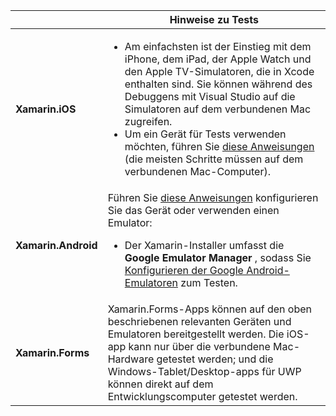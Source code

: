 ||Hinweise zu Tests|
|---|---|
|**Xamarin.iOS**|<ul><li>Am einfachsten ist der Einstieg mit dem iPhone, dem iPad, der Apple Watch und den Apple TV-Simulatoren, die in Xcode enthalten sind. Sie können während des Debuggens mit Visual Studio auf die Simulatoren auf dem verbundenen Mac zugreifen.</li> <li>Um ein Gerät für Tests verwenden möchten, führen Sie <a href="~/ios/get-started/installation/device-provisioning/index.md">diese Anweisungen</a> (die meisten Schritte müssen auf dem verbundenen Mac-Computer).</li></ul>|
|**Xamarin.Android**|Führen Sie <a href="~/android/get-started/installation/set-up-device-for-development.md">diese Anweisungen</a> konfigurieren Sie das Gerät oder verwenden einen Emulator: <ul><li>Der Xamarin-Installer umfasst die <b>Google Emulator Manager</b> , sodass Sie <a href="~/android/deploy-test/debugging/android-sdk-emulator/index.md">Konfigurieren der Google Android-Emulatoren</a> zum Testen.</li></ul>|
|**Xamarin.Forms**|Xamarin.Forms-Apps können auf den oben beschriebenen relevanten Geräten und Emulatoren bereitgestellt werden. Die iOS-app kann nur über die verbundene Mac-Hardware getestet werden; und die Windows-Tablet/Desktop-apps für UWP können direkt auf dem Entwicklungscomputer getestet werden.|
